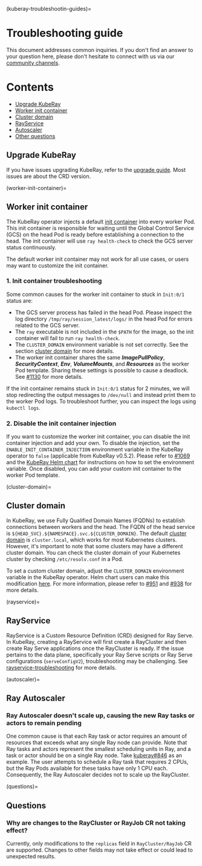 (kuberay-troubleshootin-guides)=

# Troubleshooting guide

This document addresses common inquiries.
If you don't find an answer to your question here, please don't hesitate to connect with us via our [community channels](https://github.com/ray-project/kuberay#getting-involved).

# Contents

- [Upgrade KubeRay](#upgrade-kuberay)
- [Worker init container](#worker-init-container)
- [Cluster domain](#cluster-domain)
- [RayService](#rayservice)
- [Autoscaler](#autoscaler)
- [Other questions](#questions)

## Upgrade KubeRay

If you have issues upgrading KubeRay, refer to the [upgrade guide](#kuberay-upgrade-guide).
Most issues are about the CRD version.

(worker-init-container)=
## Worker init container

The KubeRay operator injects a default [init container](https://kubernetes.io/docs/concepts/workloads/pods/init-containers/) into every worker Pod.
This init container is responsible for waiting until the Global Control Service (GCS) on the head Pod is ready before establishing a connection to the head.
The init container will use `ray health-check` to check the GCS server status continuously.

The default worker init container may not work for all use cases, or users may want to customize the init container.

### 1. Init container troubleshooting

Some common causes for the worker init container to stuck in `Init:0/1` status are:

* The GCS server process has failed in the head Pod. Please inspect the log directory `/tmp/ray/session_latest/logs/` in the head Pod for errors related to the GCS server.
* The `ray` executable is not included in the `$PATH` for the image, so the init container will fail to run `ray health-check`.
* The `CLUSTER_DOMAIN` environment variable is not set correctly. See the section [cluster domain](#cluster-domain) for more details.
* The worker init container shares the same ***ImagePullPolicy***, ***SecurityContext***, ***Env***, ***VolumeMounts***, and ***Resources*** as the worker Pod template. Sharing these settings is possible to cause a deadlock. See [#1130](https://github.com/ray-project/kuberay/issues/1130) for more details.

If the init container remains stuck in `Init:0/1` status for 2 minutes, we will stop redirecting the output messages to `/dev/null` and instead print them to the worker Pod logs.
To troubleshoot further, you can inspect the logs using `kubectl logs`.

### 2. Disable the init container injection

If you want to customize the worker init container, you can disable the init container injection and add your own.
To disable the injection, set the `ENABLE_INIT_CONTAINER_INJECTION` environment variable in the KubeRay operator to `false` (applicable from KubeRay v0.5.2).
Please refer to [#1069](https://github.com/ray-project/kuberay/pull/1069) and the [KubeRay Helm chart](https://github.com/ray-project/kuberay/blob/ddb5e528c29c2e1fb80994f05b1bd162ecbaf9f2/helm-chart/kuberay-operator/values.yaml#L83-L87) for instructions on how to set the environment variable.
Once disabled, you can add your custom init container to the worker Pod template.

(cluster-domain)=
## Cluster domain

In KubeRay, we use Fully Qualified Domain Names (FQDNs) to establish connections between workers and the head.
The FQDN of the head service is `${HEAD_SVC}.${NAMESPACE}.svc.${CLUSTER_DOMAIN}`.
The default [cluster domain](https://kubernetes.io/docs/tasks/administer-cluster/dns-custom-nameservers/#introduction) is `cluster.local`, which works for most Kubernetes clusters.
However, it's important to note that some clusters may have a different cluster domain.
You can check the cluster domain of your Kubernetes cluster by checking `/etc/resolv.conf` in a Pod.

To set a custom cluster domain, adjust the `CLUSTER_DOMAIN` environment variable in the KubeRay operator.
Helm chart users can make this modification [here](https://github.com/ray-project/kuberay/blob/ddb5e528c29c2e1fb80994f05b1bd162ecbaf9f2/helm-chart/kuberay-operator/values.yaml#L88-L91).
For more information, please refer to [#951](https://github.com/ray-project/kuberay/pull/951) and [#938](https://github.com/ray-project/kuberay/pull/938) for more details.

(rayservice)=
## RayService

RayService is a Custom Resource Definition (CRD) designed for Ray Serve. In KubeRay, creating a RayService will first create a RayCluster and then
create Ray Serve applications once the RayCluster is ready. If the issue pertains to the data plane, specifically your Ray Serve scripts
or Ray Serve configurations (`serveConfigV2`), troubleshooting may be challenging. See [rayservice-troubleshooting](kuberay-raysvc-troubleshoot) for more details.

(autoscaler)=
## Ray Autoscaler

### Ray Autoscaler doesn't scale up, causing the new Ray tasks or actors to remain pending

One common cause is that each Ray task or actor requires an amount of resources that exceeds what any single Ray node can provide.
Note that Ray tasks and actors represent the smallest scheduling units in Ray, and a task or actor should be on a single Ray node.
Take [kuberay#846](https://github.com/ray-project/kuberay/issues/846) as an example. The user attempts to schedule a Ray task that requires 2 CPUs, but the Ray Pods available for these tasks have only 1 CPU each. Consequently, the Ray Autoscaler decides not to scale up the RayCluster.

(questions)=
## Questions

### Why are changes to the RayCluster or RayJob CR not taking effect?

Currently, only modifications to the `replicas` field in `RayCluster/RayJob` CR are supported. Changes to other fields may not take effect or could lead to unexpected results.
